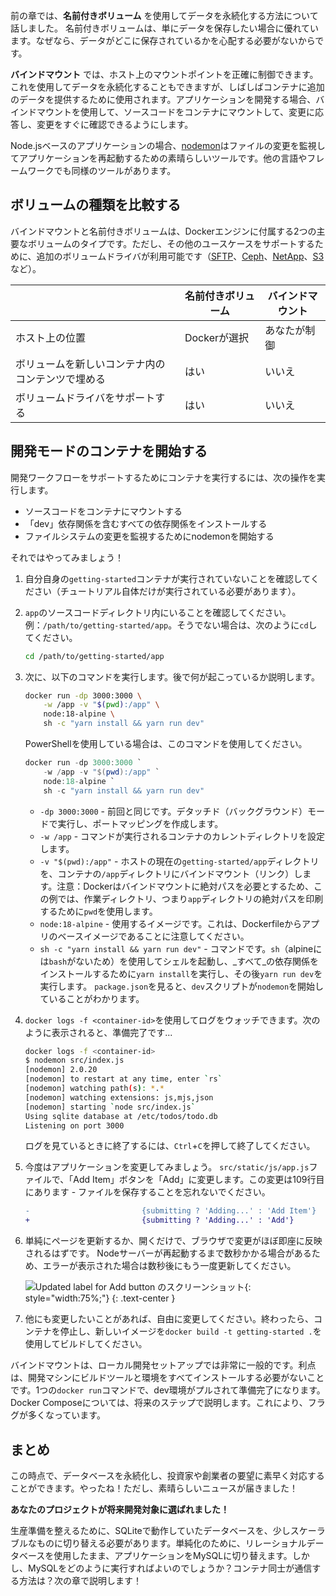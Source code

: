 前の章では、**名前付きボリューム** を使用してデータを永続化する方法について話しました。
名前付きボリュームは、単にデータを保存したい場合に優れています。なぜなら、データがどこに保存されているかを心配する必要がないからです。

**バインドマウント** では、ホスト上のマウントポイントを正確に制御できます。これを使用してデータを永続化することもできますが、しばしばコンテナに追加のデータを提供するために使用されます。アプリケーションを開発する場合、バインドマウントを使用して、ソースコードをコンテナにマウントして、変更に応答し、変更をすぐに確認できるようにします。

Node.jsベースのアプリケーションの場合、[nodemon](https://npmjs.com/package/nodemon)はファイルの変更を監視してアプリケーションを再起動するための素晴らしいツールです。他の言語やフレームワークでも同様のツールがあります。

## ボリュームの種類を比較する

バインドマウントと名前付きボリュームは、Dockerエンジンに付属する2つの主要なボリュームのタイプです。ただし、その他のユースケースをサポートするために、追加のボリュームドライバが利用可能です（[SFTP](https://github.com/vieux/docker-volume-sshfs)、[Ceph](https://ceph.com/geen-categorie/getting-started-with-the-docker-rbd-volume-plugin/)、[NetApp](https://netappdvp.readthedocs.io/en/stable/)、[S3](https://github.com/elementar/docker-s3-volume)など）。

|   | 名前付きボリューム | バインドマウント |
| - | ------------- | ----------- |
| ホスト上の位置 | Dockerが選択 | あなたが制御 |
| ボリュームを新しいコンテナ内のコンテンツで埋める | はい | いいえ |
| ボリュームドライバをサポートする | はい | いいえ |


## 開発モードのコンテナを開始する

開発ワークフローをサポートするためにコンテナを実行するには、次の操作を実行します。

- ソースコードをコンテナにマウントする
- 「dev」依存関係を含むすべての依存関係をインストールする
- ファイルシステムの変更を監視するためにnodemonを開始する

それではやってみましょう！

1. 自分自身の`getting-started`コンテナが実行されていないことを確認してください（チュートリアル自体だけが実行されている必要があります）。

1. `app`のソースコードディレクトリ内にいることを確認してください。例：`/path/to/getting-started/app`。そうでない場合は、次のように`cd`してください。

    ```bash
    cd /path/to/getting-started/app
    ```

1. 次に、以下のコマンドを実行します。後で何が起こっているか説明します。

    ```bash
    docker run -dp 3000:3000 \
        -w /app -v "$(pwd):/app" \
        node:18-alpine \
        sh -c "yarn install && yarn run dev"
    ```

    PowerShellを使用している場合は、このコマンドを使用してください。

    ```powershell
    docker run -dp 3000:3000 `
        -w /app -v "$(pwd):/app" `
        node:18-alpine `
        sh -c "yarn install && yarn run dev"
    ```

    - `-dp 3000:3000` - 前回と同じです。デタッチド（バックグラウンド）モードで実行し、ポートマッピングを作成します。
    - `-w /app` - コマンドが実行されるコンテナのカレントディレクトリを設定します。
    - `-v "$(pwd):/app"` - ホストの現在の`getting-started/app`ディレクトリを、コンテナの`/app`ディレクトリにバインドマウント（リンク）します。注意：Dockerはバインドマウントに絶対パスを必要とするため、この例では、作業ディレクトリ、つまり`app`ディレクトリの絶対パスを印刷するために`pwd`を使用します。
    - `node:18-alpine` - 使用するイメージです。これは、Dockerfileからアプリのベースイメージであることに注意してください。
    - `sh -c "yarn install && yarn run dev"` - コマンドです。`sh`（alpineには`bash`がないため）を使用してシェルを起動し、_すべて_の依存関係をインストールするために`yarn install`を実行し、その後`yarn run dev`を実行します。 `package.json`を見ると、`dev`スクリプトが`nodemon`を開始していることがわかります。

1. `docker logs -f <container-id>`を使用してログをウォッチできます。次のように表示されると、準備完了です...

    ```bash
    docker logs -f <container-id>
    $ nodemon src/index.js
    [nodemon] 2.0.20
    [nodemon] to restart at any time, enter `rs`
    [nodemon] watching path(s): *.*
    [nodemon] watching extensions: js,mjs,json
    [nodemon] starting `node src/index.js`
    Using sqlite database at /etc/todos/todo.db
    Listening on port 3000
    ```

    ログを見ているときに終了するには、`Ctrl`+`C`を押して終了してください。

1. 今度はアプリケーションを変更してみましょう。 `src/static/js/app.js`ファイルで、「Add Item」ボタンを「Add」に変更します。この変更は109行目にあります - ファイルを保存することを忘れないでください。

    ```diff
    -                         {submitting ? 'Adding...' : 'Add Item'}
    +                         {submitting ? 'Adding...' : 'Add'}
    ```

1. 単純にページを更新するか、開くだけで、ブラウザで変更がほぼ即座に反映されるはずです。 Nodeサーバーが再起動するまで数秒かかる場合があるため、エラーが表示された場合は数秒後にもう一度更新してください。

    ![Updated label for Add button のスクリーンショット](updated-add-button.png){: style="width:75%;"}
    {: .text-center }

1. 他にも変更したいことがあれば、自由に変更してください。終わったら、コンテナを停止し、新しいイメージを`docker build -t getting-started .`を使用してビルドしてください。

バインドマウントは、ローカル開発セットアップでは非常に一般的です。利点は、開発マシンにビルドツールと環境をすべてインストールする必要がないことです。1つの`docker run`コマンドで、dev環境がプルされて準備完了になります。Docker Composeについては、将来のステップで説明します。これにより、フラグが多くなっています。

## まとめ

この時点で、データベースを永続化し、投資家や創業者の要望に素早く対応することができます。やったね！ただし、素晴らしいニュースが届きました！

**あなたのプロジェクトが将来開発対象に選ばれました！**

生産準備を整えるために、SQLiteで動作していたデータベースを、少しスケーラブルなものに切り替える必要があります。単純化のために、リレーショナルデータベースを使用したまま、アプリケーションをMySQLに切り替えます。しかし、MySQLをどのように実行すればよいのでしょうか？コンテナ同士が通信する方法は？次の章で説明します！
